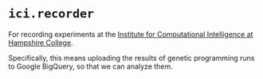 # `ici.recorder`

For recording experiments at the [Institute for Computational Intelligence
at Hampshire College](http://faculty.hampshire.edu/lspector/ici.html).

Specifically, this means uploading the results of genetic programming
runs to Google BigQuery, so that we can analyze them.
